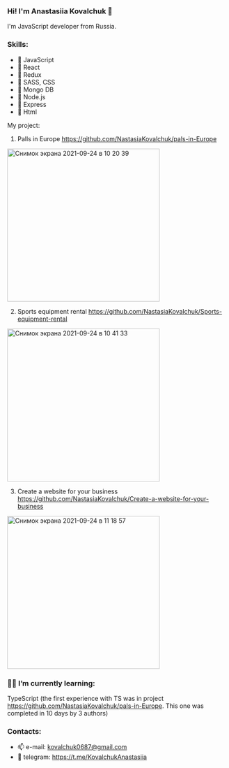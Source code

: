 ### Hi! I'm Anastasiia Kovalchuk 👋

I'm JavaScript developer from Russia.

### Skills:
- 🔹 JavaScript
- 🔸 React
- 🔹 Redux
- 🔸 SASS, CSS
- 🔹 Mongo DB
- 🔸 Node.js
- 🔹 Express
- 🔸 Html

My project:
1. Palls in Europe
https://github.com/NastasiaKovalchuk/pals-in-Europe
<img width="350" alt="Снимок экрана 2021-09-24 в 10 20 39" src="https://user-images.githubusercontent.com/68367464/134634791-5d67ae5e-95f3-481f-bf68-be89910c886c.png">

2. Sports equipment rental
https://github.com/NastasiaKovalchuk/Sports-equipment-rental
<img width="350" alt="Снимок экрана 2021-09-24 в 10 41 33" src="https://user-images.githubusercontent.com/68367464/134637467-9f200a55-8272-4ebb-ac00-07ec3d8fa30d.png">

3. Create a website for your business
https://github.com/NastasiaKovalchuk/Create-a-website-for-your-business
<img width="350" alt="Снимок экрана 2021-09-24 в 11 18 57" src="https://user-images.githubusercontent.com/68367464/134642109-7d34c8d1-801c-4dfd-9237-bd918f9111cd.png">



### 👩‍💻 I’m currently learning:

TypeScript (the first experience with TS was in project https://github.com/NastasiaKovalchuk/pals-in-Europe. This one was completed in 10 days by 3 authors)


### Contacts:
- 📫 e-mail: kovalchuk0687@gmail.com
- 🔗 telegram: https://t.me/KovalchukAnastasiia



